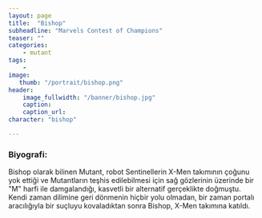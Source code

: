 ```yaml
---
layout: page
title:  "Bishop"
subheadline: "Marvels Contest of Champions"
teaser: ""
categories:
    - mutant
tags:
    -
image:
   thumb: "/portrait/bishop.png"
header:
    image_fullwidth: "/banner/bishop.jpg"
    caption: 
    caption_url:    
character: "bishop"

---
```


### Biyografi:

Bishop olarak bilinen Mutant, robot Sentinellerin X-Men takımının çoğunu yok ettiği ve Mutantların teşhis edilebilmesi için sağ gözlerinin üzerinde bir \"M\" harfi ile damgalandığı, kasvetli bir alternatif gerçeklikte doğmuştu. Kendi zaman dilimine geri dönmenin hiçbir yolu olmadan, bir zaman portalı aracılığıyla bir suçluyu kovaladıktan sonra Bishop, X-Men takımına katıldı.
